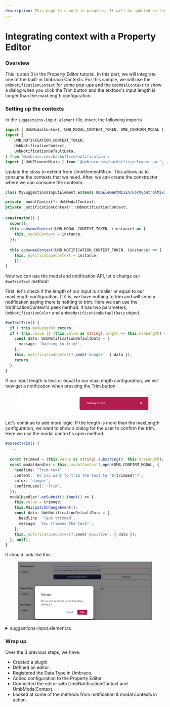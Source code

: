 ```yaml
---
description: This page is a work in progress. It will be updated as the software evolves.
---
```


# Integrating context with a Property Editor

### Overview

This is step 3 in the Property Editor tutorial. In this part, we will integrate one of the built-in Umbraco Contexts. For this sample, we will use the `UmbNotificationContext` for some pop-ups and the `UmbMdalContext` to show a dialog when you click the Trim button and the textbox's input length is longer than the maxLength configuration.

### Setting up the contexts

In the `suggestions-input.element` file, insert the following imports

```typescript
import { UmbModalContext, UMB_MODAL_CONTEXT_TOKEN, UMB_CONFIRM_MODAL } from '@umbraco-cms/backoffice/modal';
import {
    UMB_NOTIFICATION_CONTEXT_TOKEN,
    UmbNotificationContext,
    UmbNotificationDefaultData,
} from '@umbraco-cms/backoffice/notification';
import { UmbElementMixin } from '@umbraco-cms/backoffice/element-api';
```

Update the class to extend from UmbElementMixin. This allows us to consume the contexts that we need. After, we can create the constructor where we can consume the contexts:

```typescript
class MySuggestionsInputElement extends UmbElementMixin(FormControlMixin(LitElement))
```

```typescript
private _modalContext?: UmbModalContext;
private _notificationContext?: UmbNotificationContext;

constructor() {
  super();
  this.consumeContext(UMB_MODAL_CONTEXT_TOKEN, (instance) => {
    this._modalContext = instance;
  });

  this.consumeContext(UMB_NOTIFICATION_CONTEXT_TOKEN, (instance) => {
    this._notificationContext = instance;
    });
}
```

Now we can use the modal and notification API, let's change our `#onTrimText` method!

First, let's check if the length of our input is smaller or equal to our maxLength configuration. If it is, we have nothing to trim and will send a notification saying there is nothing to trim. Here we can use the NotificationContext's peek method. It has two parameters, `UmbNotificationColor` and an`UmbNotificationDefaultData` object.

```typescript
#onTextTrim() {
  if (!this.maxLength) return;
  if (!this.value || (this.value as string).length <= this.maxLength) {
    const data: UmbNotificationDefaultData = {
      message: `Nothing to trim!`,
    };
    this._notificationContext?.peek('danger', { data });
    return;
  }
}
```

If our input length is less or equal to our maxLength configuration, we will now get a notification when pressing the Trim button.

<figure><img src="../.gitbook/assets/nothing-to-trim (1).png" alt=""><figcaption></figcaption></figure>

Let's continue to add more logic. If the length is more than the maxLength configuration, we want to show a dialog for the user to confirm the trim. Here we use the modal context's open method.

```typescript
#onTextTrim() {
  ...

  const trimmed = (this.value as string).substring(0, this.maxLength);
  const modalHandler = this._modalContext?.open(UMB_CONFIRM_MODAL, {
    headline: `Trim text`,
    content: `Do you want to trim the text to "${trimmed}"?`,
    color: 'danger',
    confirmLabel: 'Trim',
  });
  modalHandler?.onSubmit().then(() => {
    this.value = trimmed;
    this.#dispatchChangeEvent();
    const data: UmbNotificationDefaultData = {
      headline: `Text trimmed`,
      message: `You trimmed the text!`,
    };
    this._notificationContext?.peek('positive', { data });
  }, null);
}
```

It should look like this:

<figure><img src="../.gitbook/assets/trim-confirm.png" alt=""><figcaption></figcaption></figure>

<details>

<summary>suggestions-input.element.ts</summary>

```typescript
import { LitElement, css, html } from 'lit';
import { customElement, property, state } from 'lit/decorators.js';
import { UUIInputEvent } from '@umbraco-ui/uui';
import { FormControlMixin } from '@umbraco-ui/uui-base/lib/mixins';
import { UmbModalContext, UMB_MODAL_CONTEXT_TOKEN, UMB_CONFIRM_MODAL } from '@umbraco-cms/backoffice/modal';
import {
	UMB_NOTIFICATION_CONTEXT_TOKEN,
	UmbNotificationContext,
	UmbNotificationDefaultData,
} from '@umbraco-cms/backoffice/notification';
import { UmbElementMixin } from '@umbraco-cms/backoffice/element-api';

@customElement('my-suggestions-input')
export class UmbMySuggestionsInputElement extends UmbElementMixin(FormControlMixin(LitElement)) {
	@property({ type: Boolean })
	disabled = false;

	@property({ type: String })
	placeholder?: string;

	@property({ type: Number })
	maxLength?: number;

	private _modalContext?: UmbModalContext;
	private _notificationContext?: UmbNotificationContext;

	constructor() {
		super();
		this.consumeContext(UMB_MODAL_CONTEXT_TOKEN, (instance) => {
			this._modalContext = instance;
		});

		this.consumeContext(UMB_NOTIFICATION_CONTEXT_TOKEN, (instance) => {
			this._notificationContext = instance;
		});
	}

	@state()
	private _suggestions = [
		'You should take a break',
		'I suggest that you visit the Eiffel Tower',
		'How about starting a book club today or this week?',
		'Are you hungry?',
	];

	protected getFormElement() {
		return undefined;
	}

	#onInput(e: UUIInputEvent) {
		this.value = e.target.value as string;
		this.#dispatchChangeEvent();
	}
	#onSuggestion() {
		const randomIndex = (this._suggestions.length * Math.random()) | 0;
		this.value = this._suggestions[randomIndex];
		this.#dispatchChangeEvent();
	}
	#onTextTrim() {
		if (!this.maxLength) return;
		if (!this.value || (this.value as string).length <= this.maxLength) {
			const data: UmbNotificationDefaultData = {
				message: `Nothing to trim!`,
			};
			this._notificationContext?.peek('danger', { data });
			return;
		}
		const trimmed = (this.value as string).substring(0, this.maxLength);
		const modalHandler = this._modalContext?.open(UMB_CONFIRM_MODAL, {
			headline: `Trim text`,
			content: `Do you want to trim the text to "${trimmed}"?`,
			color: 'danger',
			confirmLabel: 'Trim',
		});
		modalHandler?.onSubmit().then(() => {
			this.value = trimmed;
			this.#dispatchChangeEvent();
			const data: UmbNotificationDefaultData = {
				headline: `Text trimmed`,
				message: `You trimmed the text!`,
			};
			this._notificationContext?.peek('positive', { data });
		}, null);
	}

	#dispatchChangeEvent() {
		this.dispatchEvent(new CustomEvent('change', { bubbles: true, composed: true }));
	}

	render() {
		return html`<div class="blue-text">${this.value}</div>
			<uui-input
				id="suggestion-input"
				class="element"
				label="text input"
				.placeholder="${this.placeholder}"
				.maxlength=${this.maxLength}
				.value="${this.value || ''}"
				@input=${this.#onInput}></uui-input>
			<div id="wrapper">
				<uui-button
					id="suggestion-button"
					class="element"
					look="primary"
					label="give me suggestions"
					@click=${this.#onSuggestion}
					?disabled=${this.disabled}>
					Give me suggestions!
				</uui-button>
				<uui-button id="suggestion-trimmer" class="element" look="outline" label="Trim text" @click=${this.#onTextTrim}>
					Trim text
				</uui-button>
			</div> `;
	}

	static styles = [
		css`
			.blue-text {
				color: var(--uui-color-focus);
			}
			#wrapper {
				margin-top: 10px;
				display: flex;
				gap: 10px;
			}
			.element {
				width: 100%;
			}
		`,
	];
}

export default UmbMySuggestionsInputElement;

declare global {
	interface HTMLElementTagNameMap {
		'my-suggestions-input': UmbMySuggestionsInputElement;
	}
}
```

</details>

### Wrap up

Over the 3 previous steps, we have:

* Created a plugin.
* Defined an editor.
* Registered the Data Type in Umbraco.
* Added configuration to the Property Editor.
* Connected the editor with UmbNotificationContext and UmbModalContext.
* Looked at some of the methods from notification & modal contexts in action.
